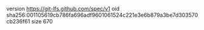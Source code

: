 version https://git-lfs.github.com/spec/v1
oid sha256:001105619cb786fa696adf9601061524c221e3e6b879a3be7d303570cb236f61
size 670

